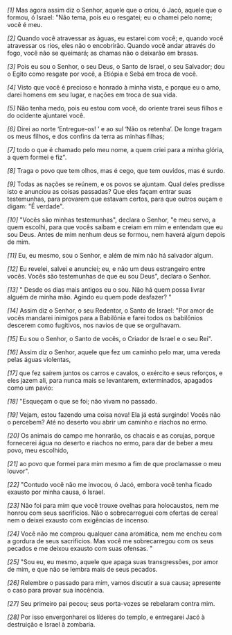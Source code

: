 *[1]* Mas agora assim diz o Senhor, aquele que o criou, ó Jacó, aquele que o formou, ó Israel: "Não tema, pois eu o resgatei; eu o chamei pelo nome; você é meu.

*[2]* Quando você atravessar as águas, eu estarei com você; e, quando você atravessar os rios, eles não o encobrirão. Quando você andar através do fogo, você não se queimará; as chamas não o deixarão em brasas.

*[3]* Pois eu sou o Senhor, o seu Deus, o Santo de Israel, o seu Salvador; dou o Egito como resgate por você, a Etiópia e Sebá em troca de você.

*[4]* Visto que você é precioso e honrado à minha vista, e porque eu o amo, darei homens em seu lugar, e nações em troca de sua vida.

*[5]* Não tenha medo, pois eu estou com você, do oriente trarei seus filhos e do ocidente ajuntarei você.

*[6]* Direi ao norte ‘Entregue-os! ’ e ao sul ‘Não os retenha’. De longe tragam os meus filhos, e dos confins da terra as minhas filhas;

*[7]* todo o que é chamado pelo meu nome, a quem criei para a minha glória, a quem formei e fiz".

*[8]* Traga o povo que tem olhos, mas é cego, que tem ouvidos, mas é surdo.

*[9]* Todas as nações se reúnem, e os povos se ajuntam. Qual deles predisse isto e anunciou as coisas passadas? Que eles façam entrar suas testemunhas, para provarem que estavam certos, para que outros ouçam e digam: "É verdade".

*[10]* "Vocês são minhas testemunhas", declara o Senhor, "e meu servo, a quem escolhi, para que vocês saibam e creiam em mim e entendam que eu sou Deus. Antes de mim nenhum deus se formou, nem haverá algum depois de mim.

*[11]* Eu, eu mesmo, sou o Senhor, e além de mim não há salvador algum.

*[12]* Eu revelei, salvei e anunciei; eu, e não um deus estrangeiro entre vocês. Vocês são testemunhas de que eu sou Deus", declara o Senhor.

*[13]* " Desde os dias mais antigos eu o sou. Não há quem possa livrar alguém de minha mão. Agindo eu quem pode desfazer? "

*[14]* Assim diz o Senhor, o seu Redentor, o Santo de Israel: "Por amor de vocês mandarei inimigos para a Babilônia e farei todos os babilônios descerem como fugitivos, nos navios de que se orgulhavam.

*[15]* Eu sou o Senhor, o Santo de vocês, o Criador de Israel e o seu Rei".

*[16]* Assim diz o Senhor, aquele que fez um caminho pelo mar, uma vereda pelas águas violentas,

*[17]* que fez saírem juntos os carros e cavalos, o exército e seus reforços, e eles jazem ali, para nunca mais se levantarem, exterminados, apagados como um pavio:

*[18]* "Esqueçam o que se foi; não vivam no passado.

*[19]* Vejam, estou fazendo uma coisa nova! Ela já está surgindo! Vocês não o percebem? Até no deserto vou abrir um caminho e riachos no ermo.

*[20]* Os animais do campo me honrarão, os chacais e as corujas, porque fornecerei água no deserto e riachos no ermo, para dar de beber a meu povo, meu escolhido,

*[21]* ao povo que formei para mim mesmo a fim de que proclamasse o meu louvor".

*[22]* "Contudo você não me invocou, ó Jacó, embora você tenha ficado exausto por minha causa, ó Israel.

*[23]* Não foi para mim que você trouxe ovelhas para holocaustos, nem me honrou com seus sacrifícios. Não o sobrecarreguei com ofertas de cereal nem o deixei exausto com exigências de incenso.

*[24]* Você não me comprou qualquer cana aromática, nem me encheu com a gordura de seus sacrifícios. Mas você me sobrecarregou com os seus pecados e me deixou exausto com suas ofensas. "

*[25]* "Sou eu, eu mesmo, aquele que apaga suas transgressões, por amor de mim, e que não se lembra mais de seus pecados.

*[26]* Relembre o passado para mim, vamos discutir a sua causa; apresente o caso para provar sua inocência.

*[27]* Seu primeiro pai pecou; seus porta-vozes se rebelaram contra mim.

*[28]* Por isso envergonharei os líderes do templo, e entregarei Jacó à destruição e Israel à zombaria.

